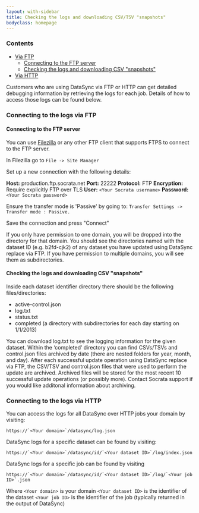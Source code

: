```yaml
---
layout: with-sidebar
title: Checking the logs and downloading CSV/TSV "snapshots"
bodyclass: homepage
---
```


### Contents
- [Via FTP](#connecting-to-the-logs-via-ftp)
    - [Connecting to the FTP server](#connecting-to-the-ftp-server)
    - [Checking the logs and downloading CSV "snapshots"](#checking-the-logs-and-downloading-csv-snapshots)
- [Via HTTP](#connecting-to-the-logs-via-http)

Customers who are using DataSync via FTP or HTTP can get detailed debugging information by retrieving the logs for each job.  Details of how to access those logs can be found below. 

### Connecting to the logs via FTP

#### Connecting to the FTP server
You can use [Filezilla](https://filezilla-project.org/) or any other FTP client that supports FTPS to connect to the FTP server.

In Filezilla go to `File -> Site Manager`

Set up a new connection with the following details:

**Host:** production.ftp.socrata.net
**Port:** 22222
**Protocol:** FTP
**Encryption:** Require explicitly FTP over TLS
**User:** `<Your Socrata username>`
**Password:** `<Your Socrata password>`

Ensure the transfer mode is 'Passive' by going to:
`Transfer Settings -> Transfer mode : Passive.`

Save the connection and press "Connect"

If you only have permission to one domain, you will be dropped into the directory for that domain. You should see the directories named with the dataset ID (e.g. b2fd-cjk2) of any dataset you have updated using DataSync replace via FTP. If you have permission to multiple domains, you will see them as subdirectories.

#### Checking the logs and downloading CSV "snapshots"
Inside each dataset identifier directory there should be the following files/directories:
- active-control.json
- log.txt
- status.txt
- completed (a directory with subdirectories for each day starting on 1/1/2013)

You can download log.txt to see the logging information for the given dataset. Within the ‘completed’ directory you can find CSVs/TSVs and control.json files archived by date (there are nested folders for year, month, and day). After each successful update operation using DataSync replace via FTP, the CSV/TSV and control.json files that were used to perform the update are archived. Archived files will be stored for the most recent 10 successful update operations (or possibly more). Contact Socrata support if you would like additonal information about archiving.

### Connecting to the logs via HTTP
You can access the logs for all DataSync over HTTP jobs your domain by visiting:

    https://`<Your domain>`/datasync/log.json

DataSync logs for a specific dataset can be found by visiting: 

    https://`<Your domain>`/datasync/id/`<Your dataset ID>`/log/index.json

DataSync logs for a specific job can be found by visiting 

    https://`<Your domain>`/datasync/id/`<Your dataset ID>`/log/`<Your job ID>`.json

Where
`<Your domain>` is your domain
`<Your dataset ID>` is the identifier of the dataset
`<Your job ID>` is the identifier of the job (typically returned in the output of DataSync)



